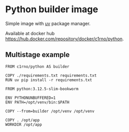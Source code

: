 # Python builder image

Simple image with [uv](https://github.com/astral-sh/uv) package manager.

Available at docker hub https://hub.docker.com/repository/docker/c1rno/python.

## Multistage example

```shell
FROM c1rno/python AS builder

COPY ./requirements.txt requirements.txt
RUN uv pip install -r requirements.txt

FROM python:3.12.5-slim-bookworm

ENV PYTHONUNBUFFERED=1
ENV PATH=/opt/venv/bin:$PATH

COPY --from=builder /opt/venv /opt/venv

COPY . /opt/app
WORKDIR /opt/app
```
